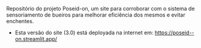 Repositório do projeto Poseid-on, um site para corroborar com o sistema de sensoriamento de bueiros para melhorar eficiência dos mesmos e evitar enchentes.
- Esta versão do site (3.0) está deployada na internet em: https://poseid--on.streamlit.app/
